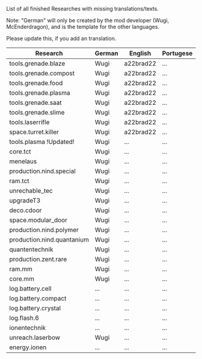 List of all finished Researches with missing translations/texts.

Note: "German" will only be created by the mod developer (Wugi, McEnderdragon), and is the template for the other languages.

Please update this, if you add an translation.

Research  | German | English | Portugese | French
--------- | ------ | ------- | --------- | ------
tools.grenade.blaze | Wugi | a22brad22 | ... | NeoFight92
tools.grenade.compost | Wugi | a22brad22 | ... | NeoFight92
tools.grenade.food | Wugi | a22brad22 | ... | NeoFight92
tools.grenade.plasma | Wugi | a22brad22 | ... | NeoFight92
tools.grenade.saat | Wugi | a22brad22 | ... | NeoFight92
tools.grenade.slime | Wugi | a22brad22 | ... | NeoFight92
tools.laserrifle | Wugi | a22brad22 | ... | NeoFight92
space.turret.killer | Wugi | a22brad22 | ... | NeoFight92
tools.plasma !Updated! | Wugi | ... | ... | NeoFight92 
core.tct | Wugi | ... | ... | NeoFight92 
menelaus | Wugi | ... | ... | NeoFight92 
production.nind.special | Wugi | ... | ... | NeoFight92 
ram.tct | Wugi | ... | ... | NeoFight92 
unrechable_tec | Wugi | ... | ... | NeoFight92 
upgradeT3 | Wugi | ... | ... | NeoFight92 
deco.cdoor | Wugi | ... | ... | NeoFight92 
space.modular_door | Wugi | ... | ... | NeoFight92 
production.nind.polymer | Wugi | ... | ... | NeoFight92 
production.nind.quantanium | Wugi | ... | ... | NeoFight92 
quantentechnik | Wugi | ... | ... | NeoFight92 
production.zent.rare | Wugi | ... | ... | NeoFight92 
ram.mm | Wugi | ... | ... | ... 
core.mm | Wugi | ... | ... | ... 
log.battery.cell | ... | ... | ... | ... 
log.battery.compact | ... | ... | ... | ... 
log.battery.crystal | ... | ... | ... | ... 
log.flash.6 | ... | ... | ... | ... 
ionentechnik | ... | ... | ... | ... 
unreach.laserbow | Wugi | ... | ... | NeoFight92 
energy.ionen | ... | ... | ... | ... 




